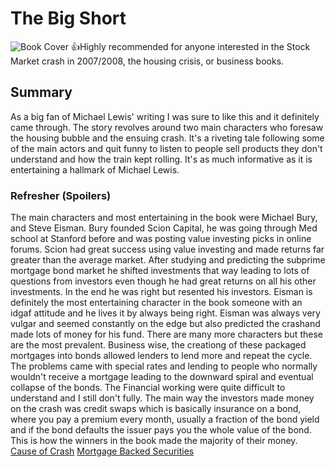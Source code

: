 # The Big Short
![Book Cover](https://cdn2.wwnorton.com/wwnproducts/TRADE/9/2/9780393338829/9780393338829_300.jpeg)
👍Highly recommended for anyone interested in the Stock Market crash in 2007/2008, the housing crisis, or business books.

## Summary
As a big fan of Michael Lewis' writing I was sure to like this and it definitely came through. The story revolves around two main characters who foresaw the housing bubble and the ensuing crash. It's a riveting tale following some of the main actors and quit funny to listen to people sell products they don't understand and how the train kept rolling. It's as much informative as it is entertaining a hallmark of Michael Lewis.

### Refresher (Spoilers)
The main characters and most entertaining in the book were Michael Bury, and Steve Eisman. Bury founded Scion Capital, he was going through Med school at Stanford before and was posting value investing picks in online forums. Scion had great success using value investing and made returns far greater than the average market. After studying and predicting the subprime mortgage bond market he shifted investments that way leading to lots of questions from investors even though he had great returns on all his other investments. In the end he was right but resented his investors. Eisman is definitely the most entertaining character in the book someone with an idgaf attitude and he lives it by always being right. Eisman was always very vulgar and seemed constantly on the edge but also predicted the crashand made lots of money for his fund. There are many more characters but these are the most prevalent. Business wise, the creationg of these packaged mortgages into bonds allowed lenders to lend more and repeat the cycle. The problems came with special rates and lending to people who normally wouldn't receive a mortgage leading to the downward spiral and eventual collapse of the bonds. The Financial working were quite difficult to understand and I still don't fully. The main way the investors made money on the crash was credit swaps which is basically insurance on a bond, where you pay a premium every month, usually a fraction of the bond yield and if the bond defaults the issuer pays you the whole value of the bond. This is how the winners in the book made the majority of their money. 
[Cause of Crash](https://www.investopedia.com/articles/economics/09/subprime-market-2008.asp)
[Mortgage Backed Securities](https://www.investopedia.com/terms/m/mbs.asp)

